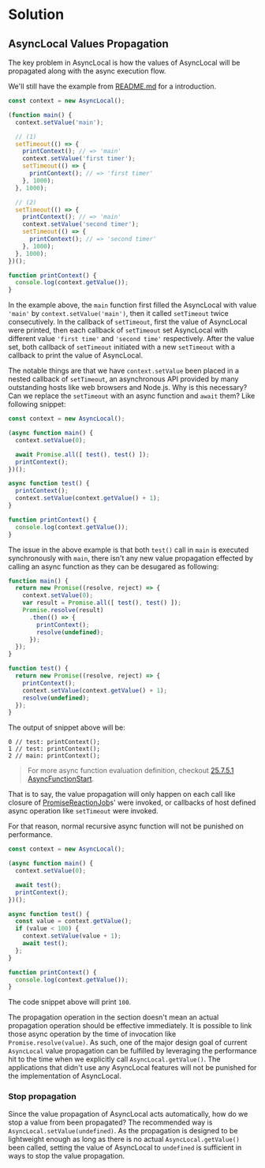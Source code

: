 # Solution

## AsyncLocal Values Propagation

The key problem in AsyncLocal is how the values of AsyncLocal will be
propagated along with the async execution flow.

We'll still have the example from [README.md][] for a introduction.

```js
const context = new AsyncLocal();

(function main() {
  context.setValue('main');

  // (1)
  setTimeout(() => {
    printContext(); // => 'main'
    context.setValue('first timer');
    setTimeout(() => {
      printContext(); // => 'first timer'
    }, 1000);
  }, 1000);

  // (2)
  setTimeout(() => {
    printContext(); // => 'main'
    context.setValue('second timer');
    setTimeout(() => {
      printContext(); // => 'second timer'
    }, 1000);
  }, 1000);
})();

function printContext() {
  console.log(context.getValue());
}
```

In the example above, the `main` function first filled the AsyncLocal with
value `'main'` by `context.setValue('main')`, then it called `setTimeout` twice
consecutively. In the callback of `setTimeout`, first the value of AsyncLocal
were printed, then each callback of `setTimeout` set AsyncLocal with different
value `'first time'` and `'second time'` respectively. After the value set,
both callback of `setTimeout` initiated with a new `setTimeout` with a callback
to print the value of AsyncLocal.

The notable things are that we have `context.setValue` been placed in a nested
callback of `setTimeout`, an asynchronous API provided by many outstanding
hosts like web browsers and Node.js. Why is this necessary? Can we replace
the `setTimeout` with an async function and `await` them? Like following
snippet:

```js
const context = new AsyncLocal();

(async function main() {
  context.setValue(0);

  await Promise.all([ test(), test() ]);
  printContext();
})();

async function test() {
  printContext();
  context.setValue(context.getValue() + 1);
}

function printContext() {
  console.log(context.getValue());
}
```

The issue in the above example is that both `test()` call in `main` is executed
synchronously with `main`, there isn't any new value propagation effected by
calling an async function as they can be desugared as following:

```js
function main() {
  return new Promise((resolve, reject) => {
    context.setValue(0);
    var result = Promise.all([ test(), test() ]);
    Promise.resolve(result)
      .then(() => {
        printContext();
        resolve(undefined);
      });
  });
}

function test() {
  return new Promise((resolve, reject) => {
    printContext();
    context.setValue(context.getValue() + 1);
    resolve(undefined);
  });
}
```

The output of snippet above will be:

```log
0 // test: printContext();
1 // test: printContext();
2 // main: printContext();
```

> For more async function evaluation definition, checkout [25.7.5.1 AsyncFunctionStart][].

That is to say, the value propagation will only happen on each call like
closure of [PromiseReactionJob][]s' were invoked, or callbacks of host defined
async operation like `setTimeout` were invoked.

For that reason, normal recursive async function will not be punished on
performance.

```js
const context = new AsyncLocal();

(async function main() {
  context.setValue(0);

  await test();
  printContext();
})();

async function test() {
  const value = context.getValue();
  if (value < 100) {
    context.setValue(value + 1);
    await test();
  };
}

function printContext() {
  console.log(context.getValue());
}
```

The code snippet above will print `100`.

The propagation operation in the section doesn't mean an actual propagation
operation should be effective immediately. It is possible to link those async
operation by the time of invocation like `Promise.resolve(value)`. As such,
one of the major design goal of current `AsyncLocal` value propagation can be
fulfilled by leveraging the performance hit to the time when we explicitly call
`AsyncLocal.getValue()`. The applications that didn't use any AsyncLocal
features will not be punished for the implementation of AsyncLocal.

### Stop propagation

Since the value propagation of AsyncLocal acts automatically, how do we stop a
value from been propagated? The recommended way is
`AsyncLocal.setValue(undefined)`. As the propagation is designed to be
lightweight enough as long as there is no actual `AsyncLocal.getValue()` been
called, setting the value of AsyncLocal to `undefined` is sufficient in ways
to stop the value propagation.

[README.md]: ./README.md
[25.7.5.1 AsyncFunctionStart]: https://tc39.es/ecma262/#sec-async-functions-abstract-operations-async-function-start
[PromiseReactionJob]: https://tc39.es/ecma262/#sec-promise-jobs
